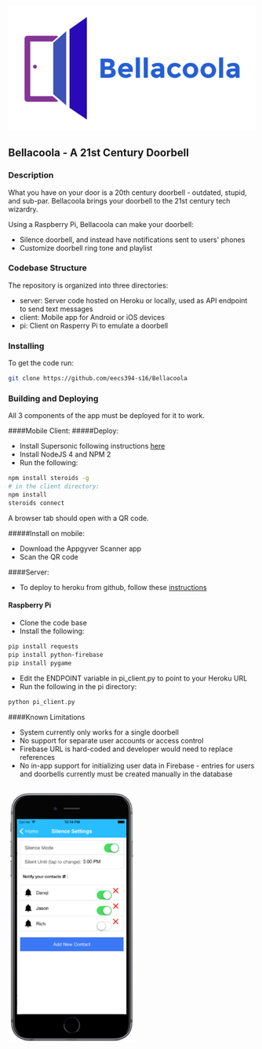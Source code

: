 #### ![pageres](client/www/assets/logo.png)

## Bellacoola - A 21st Century Doorbell

### Description

What you have on your door is a 20th century doorbell - outdated, stupid, and sub-par. Bellacoola brings your doorbell to the 21st century tech wizardry. 

Using a Raspberry Pi, Bellacoola can make your doorbell:

- Silence doorbell, and instead have notifications sent to users' phones
- Customize doorbell ring tone and playlist

### Codebase Structure
The repository is organized into three directories:
- server: Server code hosted on Heroku or locally, used as API endpoint to send text messages
- client: Mobile app for Android or iOS devices
- pi: Client on Rasperry Pi to emulate a doorbell


### Installing
To get the code run:

```bash
git clone https://github.com/eecs394-s16/Bellacoola
```

### Building and Deploying

All 3 components of the app must be deployed for it to work.

####Mobile Client: 
#####Deploy:
- Install Supersonic following instructions [here](http://www.appgyver.io/supersonic/)
- Install NodeJS 4 and NPM 2
- Run the following:

```bash
npm install steroids -g
# in the client directory:
npm install 
steroids connect
```

A browser tab should open with a QR code.

#####Install on mobile:
- Download the Appgyver Scanner app
- Scan the QR code 

####Server:

- To deploy to heroku from github, follow these [instructions](https://devcenter.heroku.com/articles/git)

#### Raspberry Pi
- Clone the code base
- Install the following:

```bash
pip install requests
pip install python-firebase
pip install pygame
```

- Edit the ENDPOINT variable in pi_client.py to point to your Heroku URL
- Run the following in the pi directory:

```bash
python pi_client.py
```

####Known Limitations
- System currently only works for a single doorbell
- No support for separate user accounts or access control
- Firebase URL is hard-coded and developer would need to replace references
- No in-app support for initializing user data in Firebase - entries for users and doorbells currently must be created manually in the database

## ![pageres](Bellacoola_screenshot.png)
